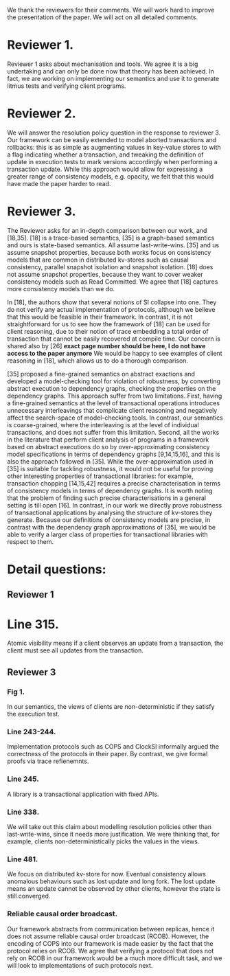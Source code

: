 We thank the reviewers for their comments. We will work hard to
improve the presentation of the paper. We will act on all detailed comments.

# Reviewer 1.
Reviewer 1 asks about mechanisation and tools. We agree it is a big undertaking
and can only be done now that theory has been achieved. In fact,
we are working on implementing our semantics and use it to generate litmus tests and 
verifying client programs.

# Reviewer 2.
We will answer the resolution policy question in the response to reviewer 3.
Our framework can be easily extended to model aborted transactions and rollbacks: 
this is as simple as augmenting values in key-value stores to with a flag indicating 
whether a transaction, and tweaking the definition of update in execution tests to mark 
versions accordingly when performing a transaction update. 
While this approach would allow for expressing a greater range of consistency models, 
e.g. opacity, we felt that this would have made the paper harder to read.

# Reviewer 3.
The Reviewer asks for an in-depth comparison between our work, and [18,35].
[18] is a trace-based semantics, [35] is a graph-based semantics
and ours is state-based semantics.
All assume last-write-wins. [35] and us assume snapshot properties,
because both works focus on consistency models that are common in distributed kv-stores
such as causal consistency, parallel snapshot isolation and snapshot isolation.
[18] does not assume snapshot properties, because they want to cover weaker consistency models 
such as Read Committed. We agree that [18] captures more consistency models than we do.

In [18], the authors show that several notions of SI collapse into one.
They do not verify any actual implementation of protocols, although we believe that this would be feasible 
in their framework. 
In contrast, it is not straightforward for us to see how the framework of [18] can be used 
for client reasoning, due to their notion of trace embedding a total order of transaction 
that cannot be easily recovered at compile time. Our concern is shared also by [26] **exact page number 
should be here, I do not have access to the paper anymore**
We would be happy to see examples of client reasoning in [18],
which allows us to do a thorough comparison.

[35] proposed a fine-grained semantics on abstract exactions
and developed a model-checking tool for violation of robustness,
by converting abstract execution to dependency graphs, 
checking the properties on the dependency graphs. 
This approach suffer from two limitations. 
First, having a fine-grained semantics at the level of transactional
operations introduces unnecessary interleavings that complicate client reasoning 
and negatively affect the search-space of model-checking tools. 
In contrast, our semantics is coarse-grained, where the interleaving is at the 
level of individual transactions, and does not suffer from this limitation.
Second, all the works in the literature that perform client analysis of programs 
in a framework based on abstract executions do so by over-approximating 
consistency model specifications in terms of dependency graphs [9,14,15,16], 
and this is also the approach followed in [35]. While the over-approximation used in [35] 
is suitable for tackling robustness, it would not be useful for proving other interesting 
properties of transactional libraries: for example, transaction chopping [14,15,42] 
requires a precise characterisation in terms of consistency models in terms of dependency 
graphs. It is worth noting that the problem of finding such precise characterisations in 
a general setting is till open [16].
In contrast, in our work we directly prove robustness of transactional applications
by analysing the structure of kv-stores they generate. Because our definitions of 
consistency models are precise, in contrast with the dependency graph 
approximations of [35], we would be able to verify a larger class of properties for 
transactional libraries with respect to them.
# Detail questions:
## Reviewer 1
# Line 315.
Atomic visibility means if a client observes an update from a transaction, the client 
must see all updates from the transaction.
## Reviewer 3
### Fig 1.
In our semantics, the views of clients are non-deterministic if they satisfy the execution test.
### Line 243-244.
Implementation protocols such as COPS and ClockSI informally 
argued the correctness of the protocols in their paper.
By contrast, we give formal proofs via trace refienemnts.
### Line 245.
A library is a transactional application with fixed APIs.
### Line 338.
We will take out this claim about modelling resolution policies other than last-write-wins, 
since it needs more justification. We were thinking that, for example, 
clients non-deterministically picks the values in the views.
### Line 481.
We focus on distributed kv-store for now. Eventual consistency allows anomalous behaviours 
such as lost update and long fork. The lost update means an update cannot be observed by 
other clients, however the state is still converged.
### Reliable causal order broadcast.
Our framework abstracts from communication between replicas, hence it does not 
assume reliable causal order broadcast (RCOB). However, the encoding of 
COPS into our framework is made easier by the fact that the protocol relies on RCOB. 
We agree that verifying a protocol that does not rely on RCOB in our framework 
would be a much more difficult task, and we will look to implementations of such protocols next.

